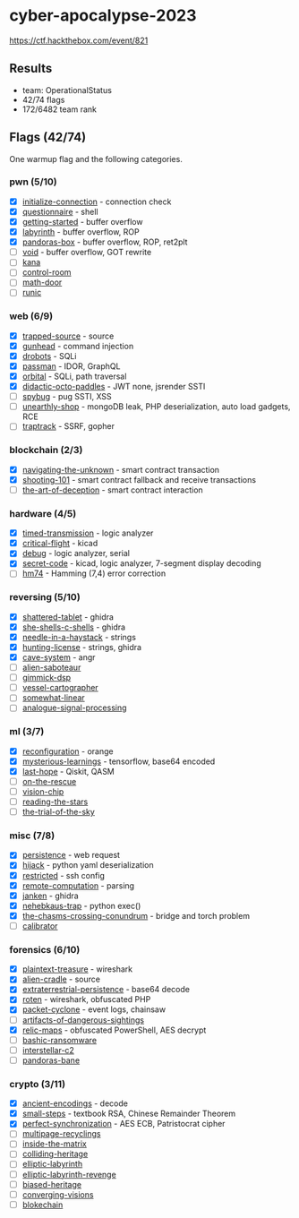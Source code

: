 # cyber-apocalypse-2023

https://ctf.hackthebox.com/event/821

## Results

- team: OperationalStatus
- 42/74 flags
- 172/6482 team rank

## Flags (42/74)

One warmup flag and the following categories.

### pwn (5/10)

- [x] [initialize-connection](pwn/solved/init-connection/) - connection check
- [x] [questionnaire](pwn/solved/questionnaire/) - shell
- [x] [getting-started](pwn/solved/getting-started/) - buffer overflow
- [x] [labyrinth](pwn/solved/labyrinth/) - buffer overflow, ROP
- [x] [pandoras-box](pwn/solved/pandoras-box/) - buffer overflow, ROP, ret2plt
- [ ] [void](pwn/unsolved/void/) - buffer overflow, GOT rewrite
- [ ] [kana](pwn/unsolved/kana/)
- [ ] [control-room](pwn/unsolved/control-room/)
- [ ] [math-door](pwn/unsolved/math-door/)
- [ ] [runic](pwn/unsolved/runic/)

### web (6/9)

- [x] [trapped-source](web/solved/trapped-source/) - source
- [x] [gunhead](web/solved/gunhead/) - command injection
- [x] [drobots](web/solved/drobots/) - SQLi
- [x] [passman](web/solved/passman/) - IDOR, GraphQL
- [x] [orbital](web/solved/orbital/) - SQLi, path traversal
- [x] [didactic-octo-paddles](web/solved/didactic-octo-paddles/) - JWT none, jsrender SSTI
- [ ] [spybug](web/unsolved/spybug/) - pug SSTI, XSS
- [ ] [unearthly-shop](web/unsolved/unearthly-shop/) - mongoDB leak, PHP deserialization, auto load gadgets, RCE
- [ ] [traptrack](web/unsolved/traptrack/) - SSRF, gopher

### blockchain (2/3)

- [x] [navigating-the-unknown](blockchain/solved/navigating-the-unknown/) - smart contract transaction
- [x] [shooting-101](blockchain/solved/shooting-101/) - smart contract fallback and receive transactions
- [ ] [the-art-of-deception](blockchain/unsolved/art-of-deception/) - smart contract interaction

### hardware (4/5)

- [x] [timed-transmission](hardware/solved/timed-transmission/) - logic analyzer
- [x] [critical-flight](hardware/solved/critical-flight/) - kicad
- [x] [debug](hardware/solved/debug/) - logic analyzer, serial
- [x] [secret-code](hardware/solved/secret-code/) - kicad, logic analyzer, 7-segment display decoding
- [ ] [hm74](hardware/unsolved/hm74/) - Hamming (7,4) error correction

### reversing (5/10)

- [x] [shattered-tablet](reversing/solved/shattered-tablet/) - ghidra
- [x] [she-shells-c-shells](reversing/solved/she-shells-c-shells/) - ghidra
- [x] [needle-in-a-haystack](reversing/solved/needle-in-a-haystack/) - strings
- [x] [hunting-license](reversing/solved/hunting-license/) - strings, ghidra
- [x] [cave-system](reversing/solved/cave-system/) - angr
- [ ] [alien-saboteaur](reversing/solved/alien-saboteaur/)
- [ ] [gimmick-dsp](reversing/unsolved/gimmick-dsp/)
- [ ] [vessel-cartographer](reversing/unsolved/vessel-cartographer/)
- [ ] [somewhat-linear](reversing/unsolved/somewhat-linear/)
- [ ] [analogue-signal-processing](reversing/unsolved/analogue-signal-processing/)

### ml (3/7)

- [x] [reconfiguration](ml/solved/reconfiguration/) - orange
- [x] [mysterious-learnings](ml/solved/reconfiguration/) - tensorflow, base64 encoded
- [x] [last-hope](ml/solved/reconfiguration/) - Qiskit, QASM
- [ ] [on-the-rescue](ml/unsolved/on-the-rescue/)
- [ ] [vision-chip](ml/unsolved/vision-chip/)
- [ ] [reading-the-stars](ml/unsolved/reading-the-stars/)
- [ ] [the-trial-of-the-sky](ml/unsolved/the-trial-of-the-sky/)

### misc (7/8)

- [x] [persistence](misc/solved/persistence/) - web request
- [x] [hijack](misc/solved/hijack/) - python yaml deserialization
- [x] [restricted](misc/solved/restricted/) - ssh config
- [x] [remote-computation](misc/solved/remote-computation/) - parsing
- [x] [janken](misc/solved/janken/) - ghidra
- [x] [nehebkaus-trap](misc/solved/nehebkaus-trap/) - python exec()
- [x] [the-chasms-crossing-conundrum](misc/solved/the-chasms-crossing-conundrum/) - bridge and torch problem
- [ ] [calibrator](misc/unsolved/calibrator/)

### forensics (6/10)

- [x] [plaintext-treasure](forensics/solved/plaintext-treasure/) - wireshark
- [x] [alien-cradle](forensics/solved/alien-cradle/) - source
- [x] [extraterrestrial-persistence](forensics/solved/extraterrestrial-persistence/) - base64 decode
- [x] [roten](forensics/solved/roten/) - wireshark, obfuscated PHP
- [x] [packet-cyclone](forensics/solved/packet-cyclone/) - event logs, chainsaw
- [ ] [artifacts-of-dangerous-sightings](forensics/unsolved/artifacts-of-dangerous-sightings/)
- [x] [relic-maps](forensics/solved/relic-maps/) - obfuscated PowerShell, AES decrypt
- [ ] [bashic-ransomware](forensics/unsolved/bashic-ransomware/)
- [ ] [interstellar-c2](forensics/unsolved/interstellar-c2/)
- [ ] [pandoras-bane](forensics/unsolved/pandoras-bane/)

### crypto (3/11)

- [x] [ancient-encodings](crypto/solved/ancient-encodings/) - decode
- [x] [small-steps](crypto/solved/small-steps/) - textbook RSA, Chinese Remainder Theorem
- [x] [perfect-synchronization](crypto/solved/perfect-synchronization/) - AES ECB, Patristocrat cipher
- [ ] [multipage-recyclings](crypto/unsolved/multipage-recyclings/)
- [ ] [inside-the-matrix](crypto/unsolved/inside-the-matrix/)
- [ ] [colliding-heritage](crypto/unsolved/colliding-heritage/)
- [ ] [elliptic-labyrinth](crypto/unsolved/elliptic-labyrinth/)
- [ ] [elliptic-labyrinth-revenge](crypto/unsolved/elliptic-labyrinth-revenge/)
- [ ] [biased-heritage](crypto/unsolved/biased-heritage/)
- [ ] [converging-visions](crypto/unsolved/converging-visions/)
- [ ] [blokechain](crypto/unsolved/blokechain/)
